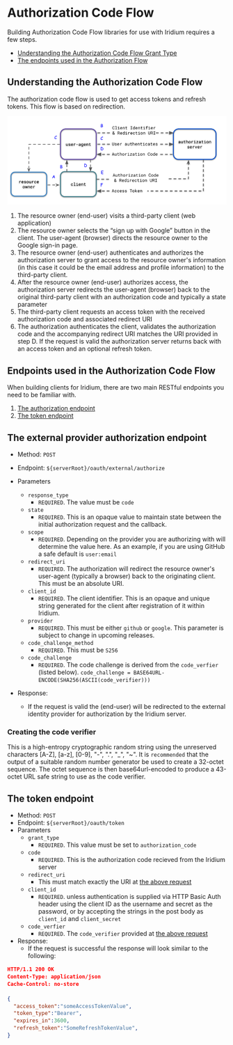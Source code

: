 #  Authorization Code Flow

Building Authorization Code Flow libraries for use with Iridium requires a few steps.

* [Understanding the Authorization Code Flow Grant Type](#understanding-the-authorization-code-flow)
* [The endpoints used in the Authorization Flow](#endpoints-used-in-the-authorization-code-flow)


## Understanding the Authorization Code Flow

The authorization code flow is used to get access tokens and refresh tokens.  This flow is based
on redirection.

![Authorization Code Flow](../images/authorization-code-flow.png)

1. The resource owner (end-user) visits a third-party client (web application)
2. The resource owner selects the “sign up with Google” button in the client. The user-agent (browser) directs the resource owner to the Google sign-in page.
3. The resource owner (end-user) authenticates and authorizes the authorization server to grant access to the resource owner's information (in this case it could be the email address and profile information) to the third-party client.
4. After the resource owner (end-user) authorizes access, the authorization server redirects the user-agent (browser) back to the original third-party client with an authorization code and typically a state parameter
5. The third-party client requests an access token with the received authorization code and associated redirect URI
6. The authorization authenticates the client, validates the authorization code and the accompanying redirect URI matches the URI provided in step D.  If the request is valid the authorization server returns back with an access token and an optional refresh token.

## Endpoints used in the Authorization Code Flow
When building clients for Iridium, there are two main RESTful endpoints you need to be familiar with.

1. [The authorization endpoint](#the-external-provider-authorization-endpoint)
2. [The token endpoint](#the-token-endpoint)

## The external provider authorization endpoint

* Method: `POST`
* Endpoint: `${serverRoot}/oauth/external/authorize`
* Parameters

    * `response_type`
      * `REQUIRED`. The value must be `code`
    * `state`
      * `REQUIRED`.  This is an opaque value to maintain state between the initial authorization request and the callback.
    * `scope`
      * `REQUIRED`.  Depending on the provider you are authorizing with will determine the value here.  As an example, if you are using GitHub a safe default is `user:email`
    * `redirect_uri`
      * `REQUIRED`. The authorization will redirect the resource owner's user-agent (typically a browser) back to the originating client. This must be an absolute URI.
    * `client_id`
      * `REQUIRED`. The client identifier.   This is an opaque and unique string generated for the client after registration of it within Iridium. 
    * `provider`
      * `REQUIRED`.  This must be either `github` or `google`.  This parameter is subject to change in upcoming releases.
    * `code_challenge_method`
      * `REQUIRED`.  This must be `S256`
    * `code_challenge`
      * `REQUIRED`.  The code challenge is derived from the `code_verfier` (listed below). 
         `code_challenge = BASE64URL-ENCODE(SHA256(ASCII(code_verifier)))`
* Response:
  * If the request is valid the (end-user) will be redirected to the external identity provider for authorization by the Iridium server.
      
### Creating the code verifier
This is a high-entropy cryptographic random string using the unreserved characters [A-Z], [a-z], [0-9], "-", ".", "_", "~".  It is `recommended` that the output of
a suitable random number generator be used to create a 32-octet sequence.  The octet sequence is then base64url-encoded to produce a 43-octet URL safe string to use as the code verifier.   


## The token endpoint

* Method: `POST`
* Endpoint: `${serverRoot}/oauth/token`
* Parameters
  * `grant_type`
    * `REQUIRED`.  This value must be set to `authorization_code`
  * `code`
    * `REQUIRED`.  This is the authorization code recieved from the Iridium server
  * `redirect_uri`
    * This must match exactly the URI at [the above request](#the-external-provider-authorization-endpoint)
  * `client_id`
    * `REQUIRED`. unless authentication is supplied via HTTP Basic Auth header using the client ID as the 
      username and secret as the password, or by accepting the strings in the post body as `client_id` and `client_secret`
  * `code_verfier`
    * `REQUIRED`. The `code_verifier` provided at [the above request](#the-external-provider-authorization-endpoint)
* Response:
  * If the request is successful the response will look similar to the following:
```json
HTTP/1.1 200 OK
Content-Type: application/json
Cache-Control: no-store
 
{
  "access_token":"someAccessTokenValue",
  "token_type":"Bearer",
  "expires_in":3600,
  "refresh_token":"SomeRefreshTokenValue",
}
```

